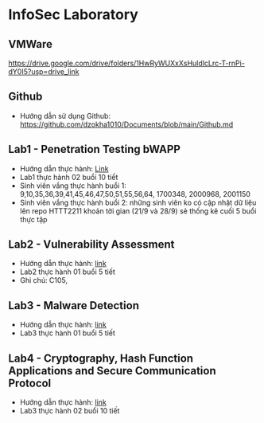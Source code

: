 # InfoSec Laboratory
## VMWare
https://drive.google.com/drive/folders/1HwRyWUXxXsHuIdlcLrc-T-rnPi-dY0I5?usp=drive_link
## Github
- Hướng dẫn sử dụng Github: https://github.com/dzokha1010/Documents/blob/main/Github.md
## Lab1 - Penetration Testing bWAPP
- Hướng dẫn thực hành: [Link](https://github.com/dzokha1010/Documents/blob/main/Confidence_Security_of_IS/Lab1_Penetration_Testing_bWAPP.md)
- Lab1 thực hành 02 buổi 10 tiết
- Sinh viên vắng thực hành buổi 1: 9,10,35,36,39,41,45,46,47,50,51,55,56,64, 1700348, 2000968, 2001150
- Sinh viên vắng thực hành buổi 2: những sinh viên ko có cập nhật dữ liệu lên repo HTTT2211 khoản tời gian (21/9 và 28/9) sẻ thống kê cuối 5 buổi thực tập
## Lab2 - Vulnerability Assessment
- Hướng dẫn thực hành: [link](https://github.com/dzokha1010/Documents/blob/main/Confidence_Security_of_IS/Lab2_Vulnerability_Assessment.md)
- Lab2 thực hành 01 buổi 5 tiết
- Ghi chú: C105, 
## Lab3 - Malware Detection
- Hướng dẫn thực hành: [link](https://github.com/dzokha1010/Documents/blob/main/Confidence_Security_of_IS/Lab3_Malware_Detection.md)
- Lab3 thực hành 01 buổi 5 tiết
## Lab4 - Cryptography, Hash Function Applications and Secure Communication Protocol
- Hướng dẫn thực hành: [link](https://github.com/dzokha1010/Documents/blob/main/Confidence_Security_of_IS/Lab4_Cryptography_Hash_Protocol.md)
- Lab3 thực hành 02 buổi 10 tiết
